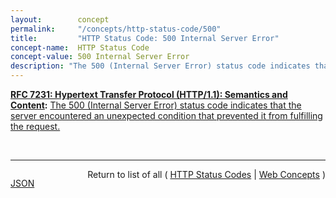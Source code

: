 ```yaml
---
layout:        concept
permalink:     "/concepts/http-status-code/500"
title:         "HTTP Status Code: 500 Internal Server Error"
concept-name:  HTTP Status Code
concept-value: 500 Internal Server Error
description: "The 500 (Internal Server Error) status code indicates that the server encountered an unexpected condition that prevented it from fulfilling the request."
---
```


**[RFC 7231: Hypertext Transfer Protocol (HTTP/1.1): Semantics and Content](/specs/IETF/RFC/7231 "The Hypertext Transfer Protocol (HTTP) is an application-level protocol for distributed, collaborative, hypertext information systems. This document defines the semantics of HTTP/1.1 messages as expressed by request methods, request header fields, response status codes, and response header fields, along with the payload of messages (metadata and body content) and mechanisms for content negotiation."):** [The 500 (Internal Server Error) status code indicates that the server encountered an unexpected condition that prevented it from fulfilling the request.](http://tools.ietf.org/html/rfc7231#section-6.6.1 "Read documentation for HTTP Status Code &#34;500&#34;")

<br/>
<hr/>

<p style="float : left"><a href="./500.json" title="JSON representing this particular Web Concept value">JSON</a></p>
<p style="text-align: right">Return to list of all ( <a href="../http-status-codes">HTTP Status Codes</a> | <a href="../">Web Concepts</a> )</p>

